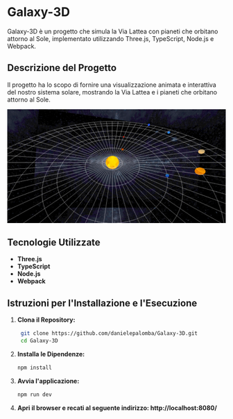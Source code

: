 # Galaxy-3D

Galaxy-3D è un progetto che simula la Via Lattea con pianeti che orbitano attorno al Sole, implementato utilizzando Three.js, TypeScript, Node.js e Webpack.

## Descrizione del Progetto

Il progetto ha lo scopo di fornire una visualizzazione animata e interattiva del nostro sistema solare, mostrando la Via Lattea e i pianeti che orbitano attorno al Sole.

![Screenshot](Screenshot/Screenshot.png)

## Tecnologie Utilizzate

- **Three.js**
- **TypeScript**
- **Node.js**
- **Webpack**

## Istruzioni per l'Installazione e l'Esecuzione

1. **Clona il Repository:**
   ```bash
    git clone https://github.com/danielepalomba/Galaxy-3D.git
    cd Galaxy-3D

2. **Installa le Dipendenze:**
    ```bash
    npm install

3. **Avvia l'applicazione:**
    ```bash
    npm run dev

4. **Apri il browser e recati al seguente indirizzo: http://localhost:8080/**

